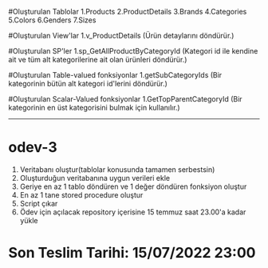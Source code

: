 #Oluşturulan Tablolar
1.Products
2.ProductDetails
3.Brands
4.Categories
5.Colors
6.Genders
7.Sizes

#Oluşturulan View'lar
1.v_ProductDetails (Ürün detaylarını döndürür.)

#Oluşturulan SP'ler
1.sp_GetAllProductByCategoryId (Kategori id ile kendine ait ve  tüm alt kategorilerine ait olan ürünleri döndürür.)

#Oluşturulan Table-valued fonksiyonlar
1.getSubCategoryIds (Bir kategorinin bütün alt kategori id'lerini döndürür.)

#Oluşturulan Scalar-Valued fonksiyonlar
1.GetTopParentCategoryId (Bir kategorinin en üst kategorisini bulmak için kullanılır.)

---------------------------------------------------------------------------------------
# odev-3
1. Veritabanı oluştur(tablolar konusunda tamamen serbestsin)
2. Oluşturduğun veritabanına uygun verileri ekle
3. Geriye en az 1 tablo döndüren ve 1 değer döndüren fonksiyon oluştur
4. En az 1 tane stored procedure oluştur
5. Script çıkar
6. Ödev için açılacak repository içerisine 15 temmuz saat 23.00'a kadar yükle

# Son Teslim Tarihi: 15/07/2022 23:00
